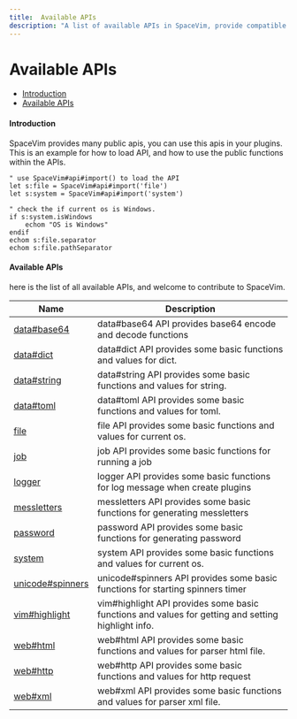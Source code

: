 ```yaml
---
title:  Available APIs
description: "A list of available APIs in SpaceVim, provide compatible functions for vim and neovim."
---
```


# Available APIs

<!-- vim-markdown-toc GFM -->

- [Introduction](#introduction)
- [Available APIs](#available-apis)

<!-- vim-markdown-toc -->

#### Introduction

SpaceVim provides many public apis, you can use this apis in your plugins.
This is an example for how to load API, and how to use the public functions within the APIs.

```vim
" use SpaceVim#api#import() to load the API
let s:file = SpaceVim#api#import('file')
let s:system = SpaceVim#api#import('system')

" check the if current os is Windows.
if s:system.isWindows
    echom "OS is Windows"
endif
echom s:file.separator
echom s:file.pathSeparator
```

<!-- call SpaceVim#dev#api#update() -->

<!-- SpaceVim api list start -->

#### Available APIs

here is the list of all available APIs, and welcome to contribute to SpaceVim.

| Name | Description |
| ---------- | ------------ |
| [data#base64](data/base64/)    |   data#base64 API provides base64 encode and decode functions | 
| [data#dict](data/dict/)    |   data#dict API provides some basic functions and values for dict. | 
| [data#string](data/string/)    |   data#string API provides some basic functions and values for string. | 
| [data#toml](data/toml/)    |   data#toml API provides some basic functions and values for toml. | 
| [file](file/)    |   file API provides some basic functions and values for current os. | 
| [job](job/)    |   job API provides some basic functions for running a job | 
| [logger](logger/)    |   logger API provides some basic functions for log message when create plugins | 
| [messletters](messletters/)    |   messletters API provides some basic functions for generating messletters | 
| [password](password/)    |   password API provides some basic functions for generating password | 
| [system](system/)    |   system API provides some basic functions and values for current os. | 
| [unicode#spinners](unicode/spinners/)    |   unicode#spinners API provides some basic functions for starting spinners timer | 
| [vim#highlight](vim/highlight/)    |   vim#highlight API provides some basic functions and values for getting and setting highlight info. | 
| [web#html](web/html/)    |   web#html API provides some basic functions and values for parser html file. | 
| [web#http](web/http/)    |   web#http API provides some basic functions and values for http request | 
| [web#xml](web/xml/)    |   web#xml API provides some basic functions and values for parser xml file. | 

<!-- SpaceVim api list end -->

